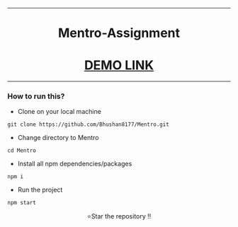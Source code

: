 ----

<div align = "center">
  
# Mentro-Assignment
  
# [DEMO LINK](https://mentro-assignment-bhushan.netlify.app)
  
---
<div align="left">

### How to run this?

- Clone on your local machine

```terminal
git clone https://github.com/Bhushan8177/Mentro.git
```

- Change directory to Mentro

```terminal
cd Mentro
```

- Install all npm dependencies/packages

```terminal
npm i
```

- Run the project

```
npm start
```
<div align = "center">
⭐Star the repository !!
